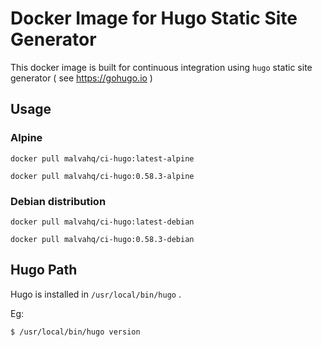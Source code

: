 # Docker Image for Hugo Static Site Generator

This docker image is built for continuous integration using `hugo` static site generator ( see https://gohugo.io )

## Usage

### Alpine

```
docker pull malvahq/ci-hugo:latest-alpine
```

```
docker pull malvahq/ci-hugo:0.58.3-alpine
```

### Debian distribution

```
docker pull malvahq/ci-hugo:latest-debian
```

```
docker pull malvahq/ci-hugo:0.58.3-debian
```

## Hugo Path

Hugo is installed in `/usr/local/bin/hugo` .

Eg:

```
$ /usr/local/bin/hugo version
```
